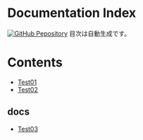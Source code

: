 # Documentation Index

[![GitHub Pepository](https://img.shields.io/static/v1?label=GitHub+Pepository&message=+&color=FC02FF&logo=github)](https://github.com/Hoshinonono/study)
目次は自動生成です。

# Contents

- [Test01](./test01.md)
- [Test02](./test02.md)

## docs

- [Test03](.//docs/test03.md)

